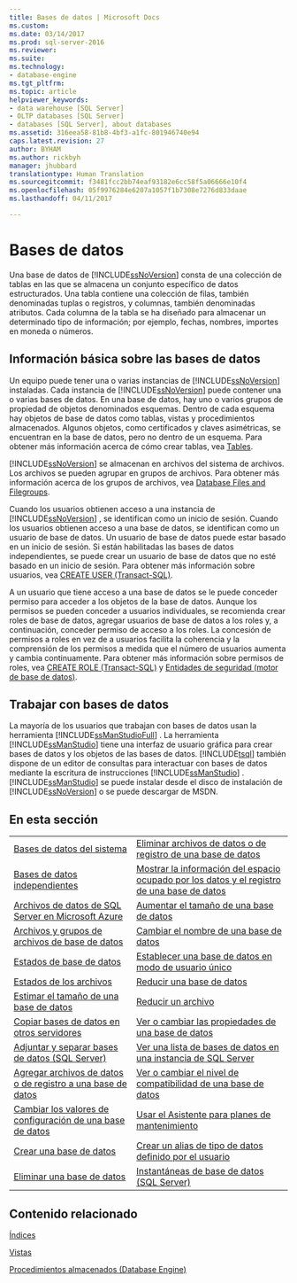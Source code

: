 ```yaml
---
title: Bases de datos | Microsoft Docs
ms.custom: 
ms.date: 03/14/2017
ms.prod: sql-server-2016
ms.reviewer: 
ms.suite: 
ms.technology:
- database-engine
ms.tgt_pltfrm: 
ms.topic: article
helpviewer_keywords:
- data warehouse [SQL Server]
- OLTP databases [SQL Server]
- databases [SQL Server], about databases
ms.assetid: 316eea58-81b8-4bf3-a1fc-801946740e94
caps.latest.revision: 27
author: BYHAM
ms.author: rickbyh
manager: jhubbard
translationtype: Human Translation
ms.sourcegitcommit: f3481fcc2bb74eaf93182e6cc58f5a06666e10f4
ms.openlocfilehash: 05f9976284e6207a1057f1b7308e7276d833daae
ms.lasthandoff: 04/11/2017

---
```

# <a name="databases"></a>Bases de datos
  Una base de datos de [!INCLUDE[ssNoVersion](../../includes/ssnoversion-md.md)] consta de una colección de tablas en las que se almacena un conjunto específico de datos estructurados. Una tabla contiene una colección de filas, también denominadas tuplas o registros, y columnas, también denominadas atributos. Cada columna de la tabla se ha diseñado para almacenar un determinado tipo de información; por ejemplo, fechas, nombres, importes en moneda o números.  
  
## <a name="basic-information-about-databases"></a>Información básica sobre las bases de datos  
 Un equipo puede tener una o varias instancias de [!INCLUDE[ssNoVersion](../../includes/ssnoversion-md.md)] instaladas. Cada instancia de [!INCLUDE[ssNoVersion](../../includes/ssnoversion-md.md)] puede contener una o varias bases de datos.  En una base de datos, hay uno o varios grupos de propiedad de objetos denominados esquemas. Dentro de cada esquema hay objetos de base de datos como tablas, vistas y procedimientos almacenados. Algunos objetos, como certificados y claves asimétricas, se encuentran en la base de datos, pero no dentro de un esquema. Para obtener más información acerca de cómo crear tablas, vea [Tables](../../relational-databases/tables/tables.md).  
  
 [!INCLUDE[ssNoVersion](../../includes/ssnoversion-md.md)] se almacenan en archivos del sistema de archivos. Los archivos se pueden agrupar en grupos de archivos. Para obtener más información acerca de los grupos de archivos, vea [Database Files and Filegroups](../../relational-databases/databases/database-files-and-filegroups.md).  
  
 Cuando los usuarios obtienen acceso a una instancia de [!INCLUDE[ssNoVersion](../../includes/ssnoversion-md.md)] , se identifican como un inicio de sesión. Cuando los usuarios obtienen acceso a una base de datos, se identifican como un usuario de base de datos. Un usuario de base de datos puede estar basado en un inicio de sesión. Si están habilitadas las bases de datos independientes, se puede crear un usuario de base de datos que no esté basado en un inicio de sesión. Para obtener más información sobre usuarios, vea [CREATE USER &#40;Transact-SQL&#41;](../../t-sql/statements/create-user-transact-sql.md).  
  
 A un usuario que tiene acceso a una base de datos se le puede conceder permiso para acceder a los objetos de la base de datos. Aunque los permisos se pueden conceder a usuarios individuales, se recomienda crear roles de base de datos, agregar usuarios de base de datos a los roles y, a continuación, conceder permiso de acceso a los roles. La concesión de permisos a roles en vez de a usuarios facilita la coherencia y la comprensión de los permisos a medida que el número de usuarios aumenta y cambia continuamente. Para obtener más información sobre permisos de roles, vea [CREATE ROLE &#40;Transact-SQL&#41;](../../t-sql/statements/create-role-transact-sql.md) y [Entidades de seguridad &#40;motor de base de datos&#41;](../../relational-databases/security/authentication-access/principals-database-engine.md).  
  
## <a name="working-with-databases"></a>Trabajar con bases de datos  
 La mayoría de los usuarios que trabajan con bases de datos usan la herramienta [!INCLUDE[ssManStudioFull](../../includes/ssmanstudiofull-md.md)] . La herramienta [!INCLUDE[ssManStudio](../../includes/ssmanstudio-md.md)] tiene una interfaz de usuario gráfica para crear bases de datos y los objetos de las bases de datos. [!INCLUDE[tsql](../../includes/tsql-md.md)] también dispone de un editor de consultas para interactuar con bases de datos mediante la escritura de instrucciones [!INCLUDE[ssManStudio](../../includes/ssmanstudio-md.md)] . [!INCLUDE[ssManStudio](../../includes/ssmanstudio-md.md)] se puede instalar desde el disco de instalación de [!INCLUDE[ssNoVersion](../../includes/ssnoversion-md.md)] o se puede descargar de MSDN.  
  
## <a name="in-this-section"></a>En esta sección  
  
|||  
|-|-|  
|[Bases de datos del sistema](../../relational-databases/databases/system-databases.md)|[Eliminar archivos de datos o de registro de una base de datos](../../relational-databases/databases/delete-data-or-log-files-from-a-database.md)|  
|[Bases de datos independientes](../../relational-databases/databases/contained-databases.md)|[Mostrar la información del espacio ocupado por los datos y el registro de una base de datos](../../relational-databases/databases/display-data-and-log-space-information-for-a-database.md)|  
|[Archivos de datos de SQL Server en Microsoft Azure](../../relational-databases/databases/sql-server-data-files-in-microsoft-azure.md)|[Aumentar el tamaño de una base de datos](../../relational-databases/databases/increase-the-size-of-a-database.md)|  
|[Archivos y grupos de archivos de base de datos](../../relational-databases/databases/database-files-and-filegroups.md)|[Cambiar el nombre de una base de datos](../../relational-databases/databases/rename-a-database.md)|  
|[Estados de base de datos](../../relational-databases/databases/database-states.md)|[Establecer una base de datos en modo de usuario único](../../relational-databases/databases/set-a-database-to-single-user-mode.md)|  
|[Estados de los archivos](../../relational-databases/databases/file-states.md)|[Reducir una base de datos](../../relational-databases/databases/shrink-a-database.md)|  
|[Estimar el tamaño de una base de datos](../../relational-databases/databases/estimate-the-size-of-a-database.md)|[Reducir un archivo](../../relational-databases/databases/shrink-a-file.md)|  
|[Copiar bases de datos en otros servidores](../../relational-databases/databases/copy-databases-to-other-servers.md)|[Ver o cambiar las propiedades de una base de datos](../../relational-databases/databases/view-or-change-the-properties-of-a-database.md)|  
|[Adjuntar y separar bases de datos &#40;SQL Server&#41;](../../relational-databases/databases/database-detach-and-attach-sql-server.md)|[Ver una lista de bases de datos en una instancia de SQL Server](../../relational-databases/databases/view-a-list-of-databases-on-an-instance-of-sql-server.md)|  
|[Agregar archivos de datos o de registro a una base de datos](../../relational-databases/databases/add-data-or-log-files-to-a-database.md)|[Ver o cambiar el nivel de compatibilidad de una base de datos](../../relational-databases/databases/view-or-change-the-compatibility-level-of-a-database.md)|  
|[Cambiar los valores de configuración de una base de datos](../../relational-databases/databases/change-the-configuration-settings-for-a-database.md)|[Usar el Asistente para planes de mantenimiento](../../relational-databases/maintenance-plans/use-the-maintenance-plan-wizard.md)|  
|[Crear una base de datos](../../relational-databases/databases/create-a-database.md)|[Crear un alias de tipo de datos definido por el usuario](../../relational-databases/databases/create-a-user-defined-data-type-alias.md)|  
|[Eliminar una base de datos](../../relational-databases/databases/delete-a-database.md)|[Instantáneas de base de datos &#40;SQL Server&#41;](../../relational-databases/databases/database-snapshots-sql-server.md)|  
  
## <a name="related-content"></a>Contenido relacionado  
 [Índices](../../relational-databases/indexes/indexes.md)  
  
 [Vistas](../../relational-databases/views/views.md)  
  
 [Procedimientos almacenados &#40;Database Engine&#41;](../../relational-databases/stored-procedures/stored-procedures-database-engine.md)  
  
  
